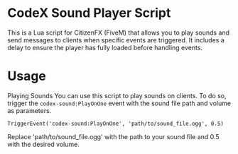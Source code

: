 # CodeX Sound Player Script

This is a Lua script for CitizenFX (FiveM) that allows you to play sounds and send messages to clients when specific events are triggered. It includes a delay to ensure the player has fully loaded before handling events.

# Usage
Playing Sounds
You can use this script to play sounds on clients. To do so, trigger the `codex-sound:PlayOnOne` event with the sound file path and volume as parameters.

`TriggerEvent('codex-sound:PlayOnOne', 'path/to/sound_file.ogg', 0.5)`

Replace 'path/to/sound_file.ogg' with the path to your sound file and 0.5 with the desired volume.
